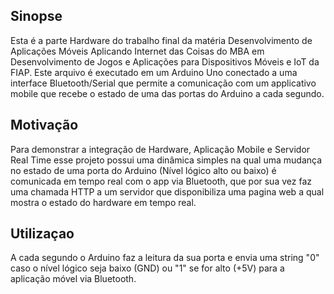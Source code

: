 ## Sinopse

Esta é a parte Hardware do trabalho final da matéria Desenvolvimento de Aplicações Móveis Aplicando Internet das Coisas do MBA em Desenvolvimento de Jogos e Aplicações para Dispositivos Móveis e IoT da FIAP. Este arquivo é executado em um Arduino Uno conectado a uma interface Bluetooth/Serial que permite a comunicação com um applicativo mobile que recebe o estado de uma das portas do Arduino a cada segundo. 

## Motivação

 Para demonstrar a integração de Hardware, Aplicação Mobile e Servidor Real Time esse projeto possui uma dinâmica simples na qual uma mudança no estado de uma porta do Arduino (Nível lógico alto ou baixo) é comunicada em tempo real com o app via Bluetooth, que por sua vez faz uma chamada HTTP a um servidor que disponibiliza uma pagina web a qual mostra o estado do hardware em tempo real.

 ## Utilizaçao

 A cada segundo o Arduino faz a leitura da sua porta e envia uma string "0" caso o nível lógico seja baixo (GND) ou "1" se for alto (+5V) para a aplicação móvel via Bluetooth.